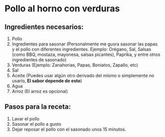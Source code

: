 # Pollo al horno con verduras
## Ingredientes necesarios:
1.  Pollo
2.  Ingredientes para sasonar (Personalmente me gusra sasonar las papas y el pollo con diferentes ingredientes. Ejemplo: Orégano, Sal, Salsas (como BBQ, mostaza, mayonesa, salsas picantes), Paprika, y entre otros ingredientes de sasonado) 
3.  Verduras (Ejemplo: Zanahorias, Papas, Boniatos, Zapallo, etc)
4.  Sal
5.  Aceite (Puedes usar algún otro derivado del mismo o simplemente no usarlo, **El sabor depende de esto**)
6.  Agua
7.  Arroz (El arroz es opcional)

## Pasos para la receta:
1. Lavar el pollo
2. Sasonar el pollo a gusto
3. Dejar reposar el pollo con el sasonado unos 15 minutos.
